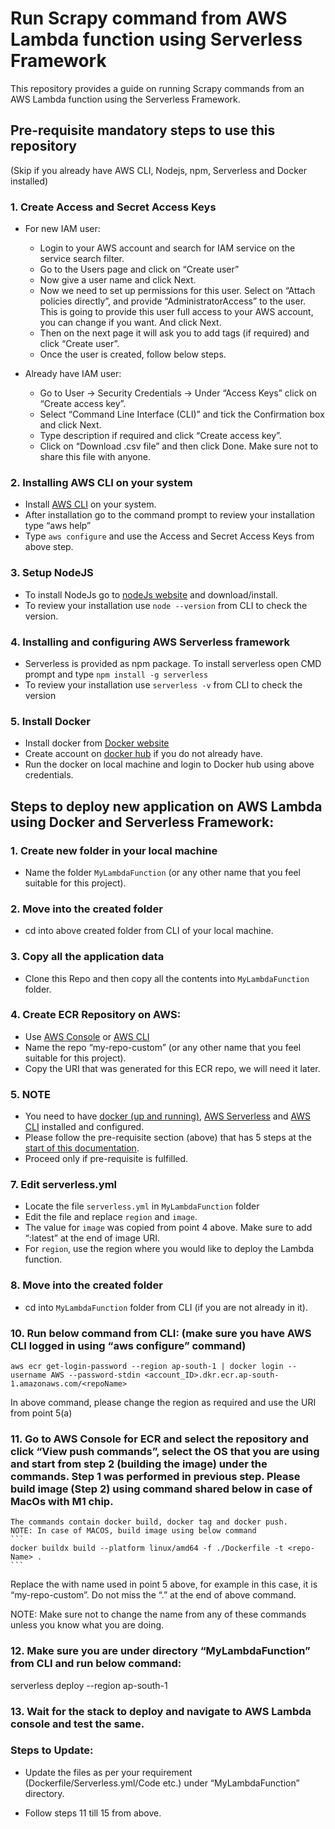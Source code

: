 # Run Scrapy command from AWS Lambda function using Serverless Framework
This repository provides a guide on running Scrapy commands from an AWS Lambda function using the Serverless Framework.

## Pre-requisite mandatory steps to use this repository

(Skip if you already have AWS CLI, Nodejs, npm, Serverless and Docker installed)
### 1.	Create Access and Secret Access Keys
- 	For new IAM user:
    -	Login to your AWS account and search for IAM service on the service search filter.
    -	Go to the Users page and click on “Create user”
    -	Now give a user name and click Next.
    -	Now we need to set up permissions for this user. Select on “Attach policies directly”, and provide “AdministratorAccess” to the user. This is going to provide this user full access to your AWS account, you can change if you want. And click Next.
    -	Then on the next page it will ask you to add tags (if required) and click “Create user”. 
    -	Once the user is created, follow below steps.

-	Already have IAM user:
    -	Go to User -> Security Credentials -> Under “Access Keys” click on “Create access key”.
    -	Select “Command Line Interface (CLI)” and tick the Confirmation box and click Next.
    -	Type description if required and click “Create access key”. 
    -	Click on “Download .csv file” and then click Done. Make sure not to share this file with anyone.

### 2.	Installing AWS CLI on your system
-	Install [AWS CLI](https://docs.aws.amazon.com/cli/latest/userguide/getting-started-install.html#getting-started-install-instructions) on your system. 
-	After installation go to the command prompt to review your installation type “aws help”
-	Type `aws configure` and use the Access and Secret Access Keys from above step. 

### 3.	Setup NodeJS
-	To install NodeJs go to [nodeJs website](https://nodejs.org/en) and download/install. 
-	To review your installation use `node --version` from CLI to check the version.

### 4.	Installing and configuring AWS Serverless framework
-	Serverless is provided as npm package. To install serverless open CMD prompt and type `npm install -g serverless`
-	To review your installation use `serverless -v` from CLI to check the version

### 5.	Install Docker
-	Install docker from [Docker website](https://docs.docker.com/engine/install/)
-	Create account on [docker hub](https://hub.docker.com/) if you do not already have.
-	Run the docker on local machine and login to Docker hub using above credentials.

## Steps to deploy new application on AWS Lambda using Docker and Serverless Framework:
### 1.  Create new folder in your local machine 
- Name the folder `MyLambdaFunction` (or any other name that you feel suitable for this project).

### 2.  Move into the created folder
- cd into above created folder from CLI of your local machine.

### 3.  Copy all the application data 
- Clone this Repo and then copy all the contents into `MyLambdaFunction` folder.

### 4.  Create ECR Repository on AWS: 
- Use [AWS Console](https://us-east-1.console.aws.amazon.com/ecr/) or [AWS CLI](https://awscli.amazonaws.com/v2/documentation/api/latest/reference/ecr/create-repository.html)
- Name the repo “my-repo-custom” (or any other name that you feel suitable for this project).
- Copy the URI that was generated for this ECR repo, we will need it later.

### 5.  NOTE
- You need to have [docker (up and running)](https://docs.docker.com/engine/install/), [AWS Serverless](https://www.serverless.com/framework/docs/getting-started) and [AWS CLI](https://docs.aws.amazon.com/cli/latest/userguide/getting-started-install.html) installed and configured. 
- Please follow the pre-requisite section (above) that has 5 steps at the [start of this documentation](https://github.com/raj-wankhede-github/Run-Scrapy-command-from-AWS-Lambda-function-using-Serverless-Framework#pre-requisite-mandatory-steps-to-use-this-repository). 
- Proceed only if pre-requisite is fulfilled.

### 7.  Edit serverless.yml
- Locate the file `serverless.yml` in `MyLambdaFunction` folder
- Edit the file and replace `region` and `image`. 
- The value for `image` was copied from point 4 above. Make sure to add “:latest” at the end of image URI.
- For `region`, use the region where you would like to deploy the Lambda function.

### 8.  Move into the created folder
- cd into `MyLambdaFunction` folder from CLI (if you are not already in it).

### 10.  Run below command from CLI: (make sure you have AWS CLI logged in using “aws configure” command)
```
aws ecr get-login-password --region ap-south-1 | docker login --username AWS --password-stdin <account_ID>.dkr.ecr.ap-south-1.amazonaws.com/<repoName>
```

In above command, please change the region as required and use the URI from point 5(a)

### 11.  Go to AWS Console for ECR and select the repository and click “View push commands”, select the OS that you are using and start from step 2 (building the image) under the commands. Step 1 was performed in previous step. Please build image (Step 2) using command shared below in case of MacOs with M1 chip.

 

	The commands contain docker build, docker tag and docker push.
	NOTE: In case of MACOS, build image using below command
    ```
    docker buildx build --platform linux/amd64 -f ./Dockerfile -t <repo-Name> .
    ```
Replace the <repo-Name> with name used in point 5 above, for example in this case, it is “my-repo-custom”. Do not miss the “.” at the end of above command.

NOTE: Make sure not to change the name from any of these commands unless you know what you are doing.

### 12.  Make sure you are under directory “MyLambdaFunction” from CLI and run below command: 
serverless deploy --region ap-south-1

### 13.  Wait for the stack to deploy and navigate to AWS Lambda console and test the same.

### Steps to Update:
- Update the files as per your requirement (Dockerfile/Serverless.yml/Code etc.) under “MyLambdaFunction” directory.

- Follow steps 11 till 15 from above.


